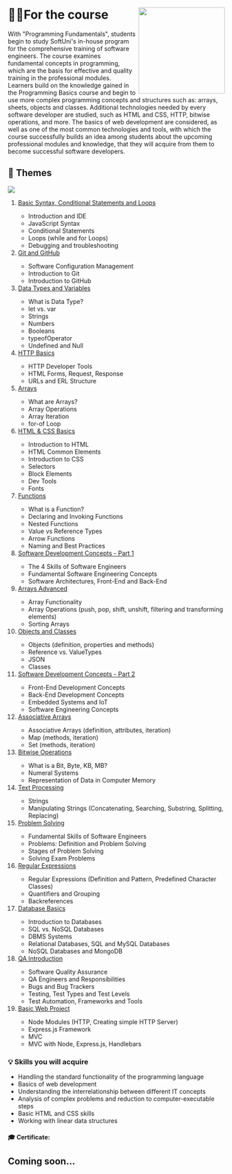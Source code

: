 # 👨‍🎓For the course  <a href="https://softuni.bg/about"><img src="https://user-images.githubusercontent.com/106147027/181109879-4529ad22-8d25-49fe-b28b-0d8bc808c5a4.jpg" align="right" width="200" height="200"></a>

With "Programming Fundamentals", students begin to study SoftUni's in-house program for the comprehensive training of software engineers. The course examines fundamental concepts in programming, which are the basis for effective and quality training in the professional modules. Learners build on the knowledge gained in the Programming Basics course and begin to use more complex programming concepts and structures such as: arrays, sheets, objects and classes. Additional technologies needed by every software developer are studied, such as HTML and CSS, HTTP, bitwise operations, and more. The basics of web development are considered, as well as one of the most common technologies and tools, with which the course successfully builds an idea among students about the upcoming professional modules and knowledge, that they will acquire from them to become successful software developers.
## 📑 Themes

<img src="https://user-images.githubusercontent.com/106147027/181279553-6ac6e4dd-bb3f-444d-a70f-bcfa0de7e0a7.png"> 

<ol>
  <li><a href="https://softuni.bg/trainings/3732/programming-fundamentals-with-javascript-may-2022#lesson-40464">Basic Syntax, Conditional Statements and Loops<a/>
  <ul>
    <li>Introduction and IDE
    <li>JavaScript Syntax
    <li>Conditional Statements
    <li>Loops (while and for Loops)
    <li>Debugging and troubleshooting
   </ul> 
  <li><a href="https://softuni.bg/trainings/3732/programming-fundamentals-with-javascript-may-2022#lesson-40466">Git and GitHub<a/>
  <ul>
    <li>Software Configuration Management
    <li>Introduction to Git
    <li>Introduction to GitHub 
   </ul> 
  <li><a href="https://softuni.bg/trainings/3732/programming-fundamentals-with-javascript-may-2022#lesson-40467">Data Types and Variables<a/>
  <ul>
    <li>What is Data Type?
    <li>let vs. var
    <li>Strings
    <li>Numbers
    <li>Booleans
    <li>typeofOperator
    <li>Undefined and Null 
   </ul> 
  <li><a href="https://softuni.bg/trainings/3732/programming-fundamentals-with-javascript-may-2022#lesson-40469">HTTP Basics<a/>
  <ul>
    <li>HTTP Developer Tools
    <li>HTML Forms, Request, Response
    <li>URLs and ERL Structure
   </ul> 
  <li><a href="https://softuni.bg/trainings/3732/programming-fundamentals-with-javascript-may-2022#lesson-40470">Arrays<a/>
  <ul>
    <li>What are Arrays?
    <li>Array Operations
    <li>Array Iteration
    <li>for-of Loop
   </ul> 
  <li><a href="https://softuni.bg/trainings/3732/programming-fundamentals-with-javascript-may-2022#lesson-40472">HTML & CSS Basics<a/>
  <ul>
    <li>Introduction to HTML
    <li>HTML Common Elements
    <li>Introduction to CSS
    <li>Selectors
    <li>Block Elements
    <li>Dev Tools
    <li>Fonts
   </ul> 
     <li><a href="https://softuni.bg/trainings/3732/programming-fundamentals-with-javascript-may-2022#lesson-40473">Functions<a/>
  <ul>
    <li>What is a Function?
    <li>Declaring and Invoking Functions
    <li>Nested Functions
    <li>Value vs Reference Types
    <li>Arrow Functions
    <li>Naming and Best Practices 
   </ul> 
  <li><a href="https://softuni.bg/trainings/3732/programming-fundamentals-with-javascript-may-2022#lesson-40475">Software Development Concepts - Part 1<a/>
  <ul>
    <li>The 4 Skills of Software Engineers
    <li>Fundamental Software Engineering Concepts
    <li>Software Architectures, Front-End and Back-End
   </ul> 
  <li><a href="https://softuni.bg/trainings/3732/programming-fundamentals-with-javascript-may-2022#lesson-40476">Arrays Advanced<a/>
  <ul>
    <li>Array Functionality
    <li>Array Operations (push, pop, shift, unshift, filtering and transforming elements)
    <li>Sorting Arrays
   </ul> 
  <li><a href="https://softuni.bg/trainings/3732/programming-fundamentals-with-javascript-may-2022#lesson-40480">Objects and Classes<a/>
  <ul>
    <li>Objects (definition, properties and methods)
    <li>Reference vs. ValueTypes
    <li>JSON
    <li>Classes
   </ul> 
  <li><a href="https://softuni.bg/trainings/3732/programming-fundamentals-with-javascript-may-2022#lesson-40482">Software Development Concepts - Part 2<a/>
  <ul>
    <li>Front-End Development Concepts
    <li>Back-End Development Concepts
    <li>Embedded Systems and IoT
    <li>Software Engineering Concepts
   </ul> 
  <li><a href="https://softuni.bg/trainings/3732/programming-fundamentals-with-javascript-may-2022#lesson-40483">Associative Arrays<a/>
  <ul>
    <li>Associative Arrays (definition, attributes, iteration)
    <li>Map (methods, iteration)
    <li>Set (methods, iteration)
   </ul>
     <li><a href="https://softuni.bg/trainings/3732/programming-fundamentals-with-javascript-may-2022#lesson-40485">Bitwise Operations<a/>
  <ul>
    <li>What is a Bit, Byte, KB, MB?
    <li>Numeral Systems
    <li>Representation of Data in Computer Memory
   </ul> 
  <li><a href="https://softuni.bg/trainings/3732/programming-fundamentals-with-javascript-may-2022#lesson-40486">Text Processing<a/>
  <ul>
    <li>Strings
    <li>Manipulating Strings (Concatenating, Searching, Substring, Splitting, Replacing) 
   </ul> 
  <li><a href="https://softuni.bg/trainings/3732/programming-fundamentals-with-javascript-may-2022#lesson-40488">Problem Solving<a/>
  <ul>
    <li>Fundamental Skills of Software Engineers
    <li>Problems: Definition and Problem Solving
    <li>Stages of Problem Solving
    <li>Solving Exam Problems
   </ul> 
  <li><a href="https://softuni.bg/trainings/3732/programming-fundamentals-with-javascript-may-2022#lesson-40489">Regular Expressions<a/>
  <ul>
    <li>Regular Expressions (Definition and Pattern, Predefined Character Classes)
    <li>Quantifiers and Grouping
    <li>Backreferences
   </ul> 
  <li><a href="https://softuni.bg/trainings/3732/programming-fundamentals-with-javascript-may-2022#lesson-40491">Database Basics<a/>
  <ul>
    <li>Introduction to Databases
    <li>SQL vs. NoSQL Databases
    <li>DBMS Systems
    <li>Relational Databases, SQL and MySQL Databases
    <li>NoSQL Databases and MongoDB 
   </ul> 
  <li><a href="https://softuni.bg/trainings/3732/programming-fundamentals-with-javascript-may-2022#lesson-40494">QA Introduction<a/>
  <ul>
    <li>Software Quality Assurance
    <li>QA Engineers and Responsibilities
    <li>Bugs and Bug Trackers
    <li>Testing, Test Types and Test Levels
    <li>Test Automation, Frameworks and Tools
   </ul>
     <li><a href="https://softuni.bg/trainings/3732/programming-fundamentals-with-javascript-may-2022#lesson-40495">Basic Web Project<a/>
  <ul>
    <li>Node Modules (HTTP, Creating simple HTTP Server)
    <li>Express.js Framework
    <li>MVC
    <li>MVC with Node, Express.js, Handlebars
   </ul>  
</ol> 

### 💡 Skills you will acquire

<ul>
  <li>Handling the standard functionality of the programming language
  <li>Basics of web development
  <li>Understanding the interrelationship between different IT concepts
  <li>Analysis of complex problems and reduction to computer-executable steps
  <li>Basic HTML and CSS skills
  <li>Working with linear data structures
</ul> 
    
#### 🎓 Certificate:  
    
## Coming soon...
